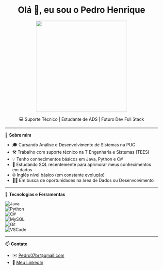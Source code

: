 <h1 align="center">Olá 👋, eu sou o Pedro Henrique</h1>
<p align="center">
  <img src="https://media.giphy.com/media/qgQUggAC3Pfv687qPC/giphy.gif" width="300" />
</p>

<p align="center">
  💻 Suporte Técnico | Estudante de ADS | Futuro Dev Full Stack  
</p>

---

🔧 **Sobre mim**

- 🎓 Cursando Análise e Desenvolvimento de Sistemas na PUC  
- 🛠️ Trabalho com suporte técnico na T Engenharia e Sistemas (TEES)  
- 💡 Tenho conhecimentos básicos em Java, Python e C#  
- 🐘 Estudando SQL recentemente para aprimorar meus conhecimentos em dados  
- 🌐 Inglês nível básico (em constante evolução)  
- 👨‍💻 Em busca de oportunidades na área de Dados ou Desenvolvimento  

---

🧰 **Tecnologias e Ferramentas**

![Java](https://img.shields.io/badge/Java-ED8B00?style=for-the-badge&logo=java&logoColor=white)  
![Python](https://img.shields.io/badge/Python-3670A0?style=for-the-badge&logo=python&logoColor=ffdd54)  
![C#](https://img.shields.io/badge/C%23-68217A?style=for-the-badge&logo=c-sharp&logoColor=white)  
![MySQL](https://img.shields.io/badge/MySQL-00000F?style=for-the-badge&logo=mysql&logoColor=white)  
![Git](https://img.shields.io/badge/Git-F05032?style=for-the-badge&logo=git&logoColor=white)  
![VSCode](https://img.shields.io/badge/VSCode-007ACC?style=for-the-badge&logo=visual-studio-code&logoColor=white)  

---

📫 **Contato**

- ✉️ [Pedro07br@gmail.com](mailto:Pedro07br@gmail.com)  
- 💼 [Meu LinkedIn](https://www.linkedin.com/in/pedro07br)
